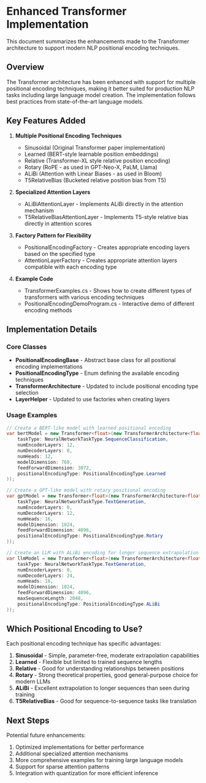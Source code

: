 # Enhanced Transformer Implementation

This document summarizes the enhancements made to the Transformer architecture to support modern NLP positional encoding techniques.

## Overview

The Transformer architecture has been enhanced with support for multiple positional encoding techniques, making it better suited for production NLP tasks including large language model creation. The implementation follows best practices from state-of-the-art language models.

## Key Features Added

1. **Multiple Positional Encoding Techniques**
   - Sinusoidal (Original Transformer paper implementation)
   - Learned (BERT-style learnable position embeddings)
   - Relative (Transformer-XL style relative position encoding)
   - Rotary (RoPE - as used in GPT-Neo-X, PaLM, Llama)
   - ALiBi (Attention with Linear Biases - as used in Bloom)
   - T5RelativeBias (Bucketed relative position bias from T5)

2. **Specialized Attention Layers**
   - ALiBiAttentionLayer - Implements ALiBi directly in the attention mechanism
   - T5RelativeBiasAttentionLayer - Implements T5-style relative bias directly in attention scores

3. **Factory Pattern for Flexibility**
   - PositionalEncodingFactory - Creates appropriate encoding layers based on the specified type
   - AttentionLayerFactory - Creates appropriate attention layers compatible with each encoding type

4. **Example Code**
   - TransformerExamples.cs - Shows how to create different types of transformers with various encoding techniques
   - PositionalEncodingDemoProgram.cs - Interactive demo of different encoding methods

## Implementation Details

### Core Classes

- **PositionalEncodingBase** - Abstract base class for all positional encoding implementations
- **PositionalEncodingType** - Enum defining the available encoding techniques
- **TransformerArchitecture** - Updated to include positional encoding type selection
- **LayerHelper** - Updated to use factories when creating layers

### Usage Examples

```csharp
// Create a BERT-like model with learned positional encoding
var bertModel = new Transformer<float>(new TransformerArchitecture<float>(
    taskType: NeuralNetworkTaskType.SequenceClassification,
    numEncoderLayers: 12,
    numDecoderLayers: 0,
    numHeads: 12,
    modelDimension: 768,
    feedForwardDimension: 3072,
    positionalEncodingType: PositionalEncodingType.Learned
));

// Create a GPT-like model with rotary positional encoding
var gptModel = new Transformer<float>(new TransformerArchitecture<float>(
    taskType: NeuralNetworkTaskType.TextGeneration,
    numEncoderLayers: 0,
    numDecoderLayers: 12,
    numHeads: 16,
    modelDimension: 1024,
    feedForwardDimension: 4096,
    positionalEncodingType: PositionalEncodingType.Rotary
));

// Create an LLM with ALiBi encoding for longer sequence extrapolation
var llmModel = new Transformer<float>(new TransformerArchitecture<float>(
    taskType: NeuralNetworkTaskType.TextGeneration,
    numEncoderLayers: 0,
    numDecoderLayers: 24,
    numHeads: 16,
    modelDimension: 1024,
    feedForwardDimension: 4096,
    maxSequenceLength: 2048,
    positionalEncodingType: PositionalEncodingType.ALiBi
));
```

## Which Positional Encoding to Use?

Each positional encoding technique has specific advantages:

1. **Sinusoidal** - Simple, parameter-free, moderate extrapolation capabilities
2. **Learned** - Flexible but limited to trained sequence lengths
3. **Relative** - Good for understanding relationships between positions
4. **Rotary** - Strong theoretical properties, good general-purpose choice for modern LLMs
5. **ALiBi** - Excellent extrapolation to longer sequences than seen during training
6. **T5RelativeBias** - Good for sequence-to-sequence tasks like translation

## Next Steps

Potential future enhancements:

1. Optimized implementations for better performance
2. Additional specialized attention mechanisms
3. More comprehensive examples for training large language models
4. Support for sparse attention patterns
5. Integration with quantization for more efficient inference